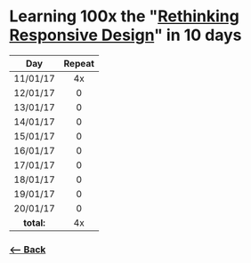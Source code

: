 # Learning 100x the "[Rethinking Responsive Design](https://una.im/rethinking-responsive/#💁)" in 10 days

| Day       | Repeat |
|:---------:|:---:|
| 11/01/17  | 4x |
| 12/01/17  | 0 |
| 13/01/17  | 0 |
| 14/01/17  | 0 |
| 15/01/17  | 0 |
| 16/01/17  | 0 |
| 17/01/17  | 0 |
| 18/01/17  | 0 |
| 19/01/17  | 0 |
| 20/01/17  | 0 |
| **total:** | 4x |

### [<-- Back](https://github.com/afonsopacifer/learn-english-every-single-day)
